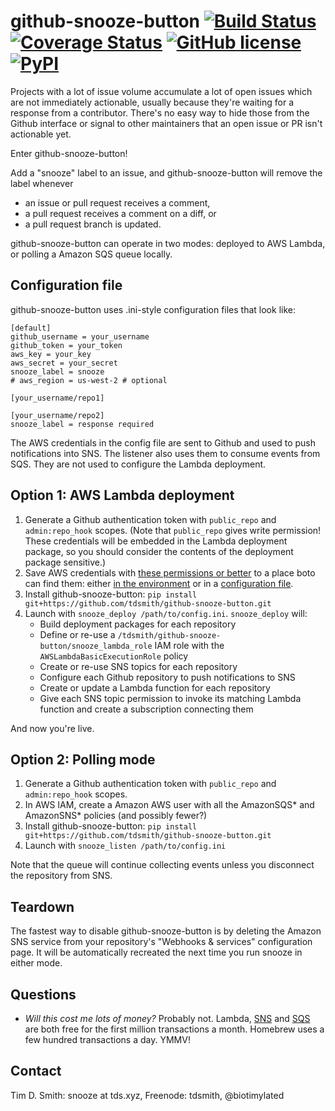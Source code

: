 # github-snooze-button [![Build Status](https://travis-ci.org/tdsmith/github-snooze-button.svg?branch=master)](https://travis-ci.org/tdsmith/github-snooze-button) [![Coverage Status](https://coveralls.io/repos/github/tdsmith/github-snooze-button/badge.svg?branch=master)](https://coveralls.io/github/tdsmith/github-snooze-button?branch=master) [![GitHub license](https://img.shields.io/badge/license-MIT-blue.svg)](https://raw.githubusercontent.com/tdsmith/github-snooze-button/master/LICENSE) [![PyPI](https://img.shields.io/pypi/v/github-snooze-button.svg)](https://pypi.python.org/pypi/github-snooze-button)


Projects with a lot of issue volume accumulate a lot of open issues which are not immediately actionable, usually because they're waiting for a response from a contributor. There's no easy way to hide those from the Github interface or signal to other maintainers that an open issue or PR isn't actionable yet.

Enter github-snooze-button!

Add a "snooze" label to an issue, and github-snooze-button will remove the label whenever

* an issue or pull request receives a comment,
* a pull request receives a comment on a diff, or
* a pull request branch is updated.

github-snooze-button can operate in two modes: deployed to AWS Lambda, or polling a Amazon SQS queue locally.

## Configuration file

github-snooze-button uses .ini-style configuration files that look like:

```
[default]
github_username = your_username
github_token = your_token
aws_key = your_key
aws_secret = your_secret
snooze_label = snooze
# aws_region = us-west-2 # optional

[your_username/repo1]

[your_username/repo2]
snooze_label = response required
```

The AWS credentials in the config file are sent to Github and used to push notifications into SNS. The listener also uses them to consume events from SQS. They are not used to configure the Lambda deployment.

## Option 1: AWS Lambda deployment

1. Generate a Github authentication token with `public_repo` and `admin:repo_hook` scopes. (Note that `public_repo` gives write permission! These credentials will be embedded in the Lambda deployment package, so you should consider the contents of the deployment package sensitive.)
1. Save AWS credentials with [these permissions or better](https://gist.github.com/c27412689c76d01968c86536df796a11) to a place boto can find them: either [in the environment](https://boto3.readthedocs.org/en/latest/guide/configuration.html#environment-variables) or in a [configuration file](https://boto3.readthedocs.org/en/latest/guide/configuration.html#shared-credentials-file).
1. Install github-snooze-button: `pip install git+https://github.com/tdsmith/github-snooze-button.git`
1. Launch with `snooze_deploy /path/to/config.ini`. `snooze_deploy` will:
    * Build deployment packages for each repository
    * Define or re-use a `/tdsmith/github-snooze-button/snooze_lambda_role` IAM role with the `AWSLambdaBasicExecutionRole` policy
    * Create or re-use SNS topics for each repository
    * Configure each Github repository to push notifications to SNS
    * Create or update a Lambda function for each repository
    * Give each SNS topic permission to invoke its matching Lambda function and create a subscription connecting them

And now you're live.

## Option 2: Polling mode

1. Generate a Github authentication token with `public_repo` and `admin:repo_hook` scopes.
1. In AWS IAM, create a Amazon AWS user with all the AmazonSQS* and AmazonSNS* policies (and possibly fewer?)
1. Install github-snooze-button: `pip install git+https://github.com/tdsmith/github-snooze-button.git`
1. Launch with `snooze_listen /path/to/config.ini`

Note that the queue will continue collecting events unless you disconnect the repository from SNS.

## Teardown

The fastest way to disable github-snooze-button is by deleting the Amazon SNS service from your repository's "Webhooks & services" configuration page. It will be automatically recreated the next time you run snooze in either mode.

## Questions

* _Will this cost me lots of money?_
  Probably not. Lambda, [SNS](https://aws.amazon.com/sns/pricing/) and [SQS](https://aws.amazon.com/sqs/pricing/) are both free for the first million transactions a month. Homebrew uses a few hundred transactions a day. YMMV!

## Contact

Tim D. Smith: snooze at tds.xyz, Freenode: tdsmith, @biotimylated
